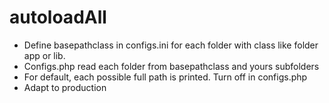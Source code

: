 # autoloadAll

* Define basepathclass in configs.ini for each folder with class like folder app or lib.
* Configs.php read each folder from basepathclass and yours subfolders
* For default, each possible full path is printed. Turn off in configs.php
* Adapt to production